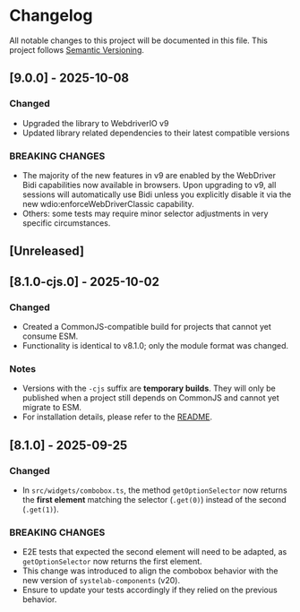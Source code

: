 # Changelog

All notable changes to this project will be documented in this file.
This project follows [Semantic Versioning](https://semver.org/).

## [9.0.0] - 2025-10-08

### Changed

* Upgraded the library to WebdriverIO v9
* Updated library related dependencies to their latest compatible versions

### BREAKING CHANGES

* The majority of the new features in v9 are enabled by the WebDriver Bidi capabilities now available in browsers. Upon upgrading to v9, all sessions will automatically use Bidi unless you explicitly disable it via the new wdio:enforceWebDriverClassic capability.
* Others: some tests may require minor selector adjustments in very specific circumstances.

## [Unreleased]

## [8.1.0-cjs.0] - 2025-10-02

### Changed

* Created a CommonJS-compatible build for projects that cannot yet consume ESM.
* Functionality is identical to v8.1.0; only the module format was changed.

### Notes

* Versions with the `-cjs` suffix are **temporary builds**. They will only be published when a project still depends on CommonJS and cannot yet migrate to ESM.
* For installation details, please refer to the [README](./README.md).

## [8.1.0] - 2025-09-25

### Changed

* In `src/widgets/combobox.ts`, the method `getOptionSelector` now returns the **first element** matching the selector (`.get(0)`) instead of the second (`.get(1)`).

### BREAKING CHANGES

* E2E tests that expected the second element will need to be adapted, as `getOptionSelector` now returns the first element.
* This change was introduced to align the combobox behavior with the new version of `systelab-components` (v20).
* Ensure to update your tests accordingly if they relied on the previous behavior.